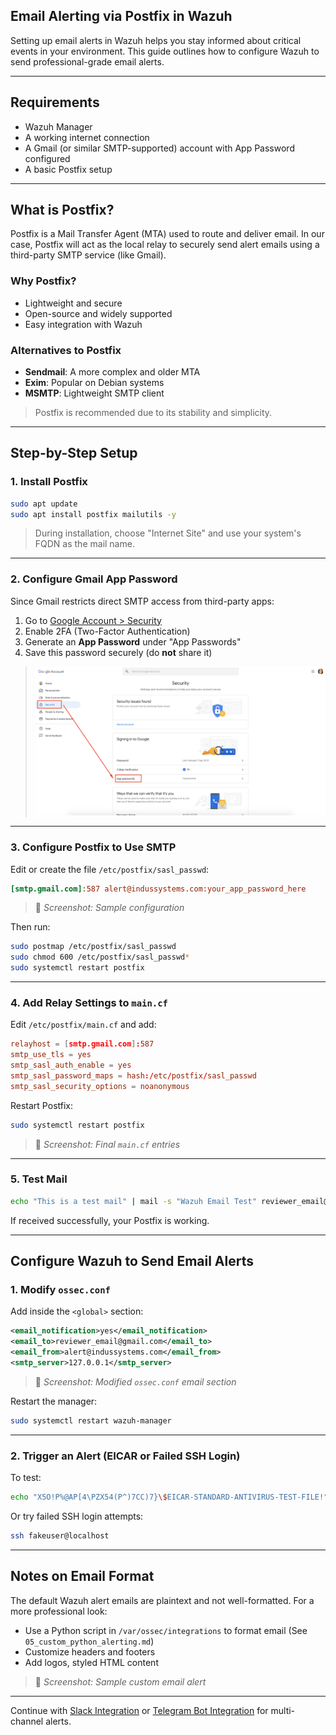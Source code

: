 ## Email Alerting via Postfix in Wazuh

Setting up email alerts in Wazuh helps you stay informed about critical events in your environment. This guide outlines how to configure Wazuh to send professional-grade email alerts.

---

## Requirements

* Wazuh Manager
* A working internet connection
* A Gmail (or similar SMTP-supported) account with App Password configured
* A basic Postfix setup

---

## What is Postfix?

Postfix is a Mail Transfer Agent (MTA) used to route and deliver email. In our case, Postfix will act as the local relay to securely send alert emails using a third-party SMTP service (like Gmail).

### Why Postfix?

* Lightweight and secure
* Open-source and widely supported
* Easy integration with Wazuh

### Alternatives to Postfix

* **Sendmail**: A more complex and older MTA
* **Exim**: Popular on Debian systems
* **MSMTP**: Lightweight SMTP client

> Postfix is recommended due to its stability and simplicity.

---

## Step-by-Step Setup

### 1. Install Postfix

```bash
sudo apt update
sudo apt install postfix mailutils -y
```

> During installation, choose "Internet Site" and use your system's FQDN as the mail name.

---

### 2. Configure Gmail App Password

Since Gmail restricts direct SMTP access from third-party apps:

1. Go to [Google Account > Security](https://myaccount.google.com/security)
2. Enable 2FA (Two-Factor Authentication)
3. Generate an **App Password** under "App Passwords"
4. Save this password securely (do **not** share it)

> ![App password creation step](../assets/App%20password%20creation%20step.png)

---

### 3. Configure Postfix to Use SMTP

Edit or create the file `/etc/postfix/sasl_passwd`:

```ini
[smtp.gmail.com]:587 alert@indussystems.com:your_app_password_here
```

> 📸 *Screenshot: Sample configuration*

Then run:

```bash
sudo postmap /etc/postfix/sasl_passwd
sudo chmod 600 /etc/postfix/sasl_passwd*
sudo systemctl restart postfix
```

---

### 4. Add Relay Settings to `main.cf`

Edit `/etc/postfix/main.cf` and add:

```conf
relayhost = [smtp.gmail.com]:587
smtp_use_tls = yes
smtp_sasl_auth_enable = yes
smtp_sasl_password_maps = hash:/etc/postfix/sasl_passwd
smtp_sasl_security_options = noanonymous
```

Restart Postfix:

```bash
sudo systemctl restart postfix
```

> 📸 *Screenshot: Final `main.cf` entries*

---

### 5. Test Mail

```bash
echo "This is a test mail" | mail -s "Wazuh Email Test" reviewer_email@gmail.com
```

If received successfully, your Postfix is working.

---

## Configure Wazuh to Send Email Alerts

### 1. Modify `ossec.conf`

Add inside the `<global>` section:

```xml
<email_notification>yes</email_notification>
<email_to>reviewer_email@gmail.com</email_to>
<email_from>alert@indussystems.com</email_from>
<smtp_server>127.0.0.1</smtp_server>
```

> 📸 *Screenshot: Modified `ossec.conf` email section*

Restart the manager:

```bash
sudo systemctl restart wazuh-manager
```

---

### 2. Trigger an Alert (EICAR or Failed SSH Login)

To test:

```bash
echo "X5O!P%@AP[4\PZX54(P^)7CC)7}\$EICAR-STANDARD-ANTIVIRUS-TEST-FILE!" > /tmp/eicar.com
```

Or try failed SSH login attempts:

```bash
ssh fakeuser@localhost
```

---

## Notes on Email Format

The default Wazuh alert emails are plaintext and not well-formatted. For a more professional look:

* Use a Python script in `/var/ossec/integrations` to format email (See `05_custom_python_alerting.md`)
* Customize headers and footers
* Add logos, styled HTML content

> 📸 *Screenshot: Sample custom email alert*

---

Continue with [Slack Integration](03_slack_integration.md) or [Telegram Bot Integration](04_telegram_integration.md) for multi-channel alerts.
